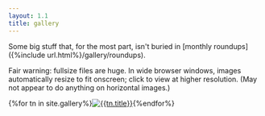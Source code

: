 ```yaml
---
layout: 1.1
title: gallery
---
```

Some big stuff that, for the most part, isn't buried in [monthly roundups]({%include url.html%}/gallery/roundups).

Fair warning: fullsize files are huge. In wide browser windows, images automatically resize to fit onscreen; click to view at higher resolution. (May not appear to do anything on horizontal images.)

<section id="gallery" class="artwall">{%for tn in site.gallery%}<a href="{%include url.html%}{{tn.permalink}}"><img src="{%include url.html%}/assets/img/gallery/{{tn.img}}-tn.png" alt="{{tn.title}}"/></a>{%endfor%}</section>